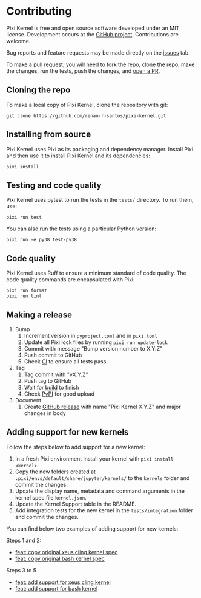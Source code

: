 # Contributing

Pixi Kernel is free and open source software developed under an MIT license. Development occurs at
the [GitHub project](https://github.com/renan-r-santos/pixi-kernel). Contributions are welcome.

Bug reports and feature requests may be made directly on the
[issues](https://github.com/renan-r-santos/pixi-kernel/issues) tab.

To make a pull request, you will need to fork the repo, clone the repo, make the changes, run the
tests, push the changes, and [open a PR](https://github.com/renan-r-santos/pixi-kernel/pulls).

## Cloning the repo

To make a local copy of Pixi Kernel, clone the repository with git:

```
git clone https://github.com/renan-r-santos/pixi-kernel.git
```

## Installing from source

Pixi Kernel uses Pixi as its packaging and dependency manager. Install Pixi and then use it to
install Pixi Kernel and its dependencies:

```
pixi install
```

## Testing and code quality

Pixi Kernel uses pytest to run the tests in the `tests/` directory. To run them, use:

```
pixi run test
```

You can also run the tests using a particular Python version:

```
pixi run -e py38 test-py38
```

## Code quality

Pixi Kernel uses Ruff to ensure a minimum standard of code quality. The code quality commands are
encapsulated with Pixi:

```
pixi run format
pixi run lint
```

## Making a release

1. Bump
   1. Increment version in `pyproject.toml` and in `pixi.toml`
   2. Update all Pixi lock files by running `pixi run update-lock`
   3. Commit with message "Bump version number to X.Y.Z"
   4. Push commit to GitHub
   5. Check [CI](https://github.com/renan-r-santos/pixi-kernel/actions/workflows/ci.yml) to ensure
      all tests pass
2. Tag
   1. Tag commit with "vX.Y.Z"
   2. Push tag to GitHub
   3. Wait for [build](https://github.com/renan-r-santos/pixi-kernel/actions/workflows/release.yml)
      to finish
   4. Check [PyPI](https://pypi.org/project/pixi-kernel/) for good upload
3. Document
   1. Create [GitHub release](https://github.com/renan-r-santos/pixi-kernel/releases) with name
      "Pixi Kernel X.Y.Z" and major changes in body

## Adding support for new kernels

Follow the steps below to add support for a new kernel:

1. In a fresh Pixi environment install your kernel with `pixi install <kernel>`.
2. Copy the new folders created at `.pixi/envs/default/share/jupyter/kernels/` to the `kernels`
   folder and commit the changes.
3. Update the display name, metadata and command arguments in the kernel spec file `kernel.json`.
4. Update the Kernel Support table in the README.
5. Add integration tests for the new kernel in the `tests/integration` folder and commit the
   changes.

You can find below two examples of adding support for new kernels:

Steps 1 and 2:

- [feat: copy original xeus cling kernel spec](https://github.com/renan-r-santos/pixi-kernel/commit/f76c4861041b599b77232988dbc8f1d22edfbf49)
- [feat: copy original bash kernel spec](https://github.com/renan-r-santos/pixi-kernel/commit/93342c82633b4eff8e342a292a143c5f85f829aa)

Steps 3 to 5

- [feat: add support for xeus cling kernel](https://github.com/renan-r-santos/pixi-kernel/commit/8aa9214f220deeb2b133f3ddbfb36e2de2039ca1)
- [feat: add support for bash kernel](https://github.com/renan-r-santos/pixi-kernel/commit/02459c2063a67b3216c9f0fda11b1613583b472c)
